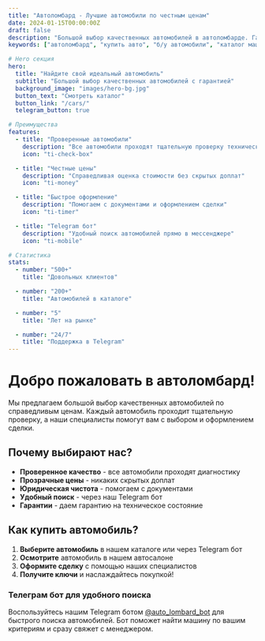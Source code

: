 ```yaml
---
title: "Автоломбард - Лучшие автомобили по честным ценам"
date: 2024-01-15T00:00:00Z
draft: false
description: "Большой выбор качественных автомобилей в автоломбарде. Гарантия, документы, честные цены. Telegram бот для удобного поиска."
keywords: ["автоломбард", "купить авто", "б/у автомобили", "каталог машин"]

# Hero секция
hero:
  title: "Найдите свой идеальный автомобиль"
  subtitle: "Большой выбор качественных автомобилей с гарантией"
  background_image: "images/hero-bg.jpg"
  button_text: "Смотреть каталог"
  button_link: "/cars/"
  telegram_button: true

# Преимущества
features:
  - title: "Проверенные автомобили"
    description: "Все автомобили проходят тщательную проверку технического состояния"
    icon: "ti-check-box"

  - title: "Честные цены"
    description: "Справедливая оценка стоимости без скрытых доплат"
    icon: "ti-money"

  - title: "Быстрое оформление"
    description: "Помогаем с документами и оформлением сделки"
    icon: "ti-timer"

  - title: "Telegram бот"
    description: "Удобный поиск автомобилей прямо в мессенджере"
    icon: "ti-mobile"

# Статистика
stats:
  - number: "500+"
    title: "Довольных клиентов"

  - number: "200+"
    title: "Автомобилей в каталоге"

  - number: "5"
    title: "Лет на рынке"

  - number: "24/7"
    title: "Поддержка в Telegram"
---
```


# Добро пожаловать в автоломбард!

Мы предлагаем большой выбор качественных автомобилей по справедливым ценам. Каждый автомобиль проходит тщательную проверку, а наши специалисты помогут вам с выбором и оформлением сделки.

## Почему выбирают нас?

- **Проверенное качество** - все автомобили проходят диагностику
- **Прозрачные цены** - никаких скрытых доплат
- **Юридическая чистота** - помогаем с документами
- **Удобный поиск** - через наш Telegram бот
- **Гарантии** - даем гарантию на техническое состояние

## Как купить автомобиль?

1. **Выберите автомобиль** в нашем каталоге или через Telegram бот
2. **Осмотрите** автомобиль в нашем автосалоне
3. **Оформите сделку** с помощью наших специалистов
4. **Получите ключи** и наслаждайтесь покупкой!

### Телеграм бот для удобного поиска

Воспользуйтесь нашим Telegram ботом [@auto_lombard_bot](https://t.me/auto_lombard_bot) для быстрого поиска автомобилей. Бот поможет найти машину по вашим критериям и сразу свяжет с менеджером.
